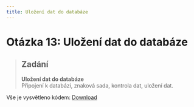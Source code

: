 ```yaml
---
title: Uložení dat do databáze
---
```


Otázka 13: Uložení dat do databáze
==================================

> Zadání
> ------
> 
> **Uložení dat do databáze**  
> Připojení k databázi, znaková sada, kontrola dat, uložení dat.
>

Vše je vysvětleno kódem: [Download](download/otazka13.rar)
